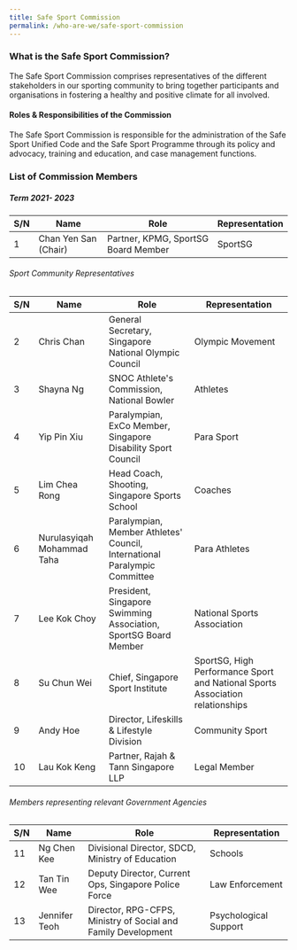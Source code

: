 ```yaml
---
title: Safe Sport Commission
permalink: /who-are-we/safe-sport-commission
---
```

### What is the Safe Sport Commission? 

The Safe Sport Commission comprises representatives of the different stakeholders in our sporting community to bring together participants and organisations in fostering a healthy and positive climate for all involved. 

#### Roles & Responsibilities of the Commission

The Safe Sport Commission is responsible for the administration of the Safe Sport Unified Code and the Safe Sport Programme through its policy and advocacy, training and education, and case management functions. 


### List of Commission Members 
##### Term 2021- 2023


| S/N| Name | Role| Representation
| -------- | -------- | -------- | -------- | 
| 1     | Chan Yen San (Chair)     | Partner, KPMG, SportSG Board Member|   SportSG     | 

###### Sport Community Representatives

| S/N| Name | Role| Representation
| -------- | -------- | -------- | -------- | 
| 2     | Chris Chan     | General Secretary, Singapore National Olympic Council     |   Olympic Movement     | 
| 3     | Shayna Ng     | SNOC Athlete's Commission, National Bowler     |   Athletes     | 
| 4     | Yip Pin Xiu     | Paralympian, ExCo Member, Singapore Disability Sport Council     |   Para Sport     | 
| 5     | Lim Chea Rong     | Head Coach, Shooting, Singapore Sports School     |   Coaches     | 
| 6     | Nurulasyiqah Mohammad Taha     | Paralympian, Member Athletes' Council, International Paralympic Committee     |   Para Athletes     | 
| 7     | Lee Kok Choy     | President, Singapore Swimming Association, SportSG Board Member     |   National Sports Association     | 
| 8     | Su Chun Wei     | Chief, Singapore Sport Institute     |   SportSG, High Performance Sport and National Sports Association relationships     | 
| 9     | Andy Hoe     | Director, Lifeskills & Lifestyle Division     |   Community Sport     | 
| 10     | Lau Kok Keng     | Partner, Rajah & Tann Singapore LLP     |   Legal Member     | 

###### Members representing relevant Government Agencies

| S/N| Name | Role| Representation
| -------- | -------- | -------- | -------- | 
| 11     | Ng Chen Kee   | Divisional Director, SDCD, Ministry of Education   |   Schools  | 
| 12    | Tan Tin Wee  | Deputy Director, Current Ops, Singapore Police Force    |   Law Enforcement     | 
| 13    | Jennifer Teoh   | Director, RPG-CFPS, Ministry of Social and Family Development    |   Psychological Support     | 